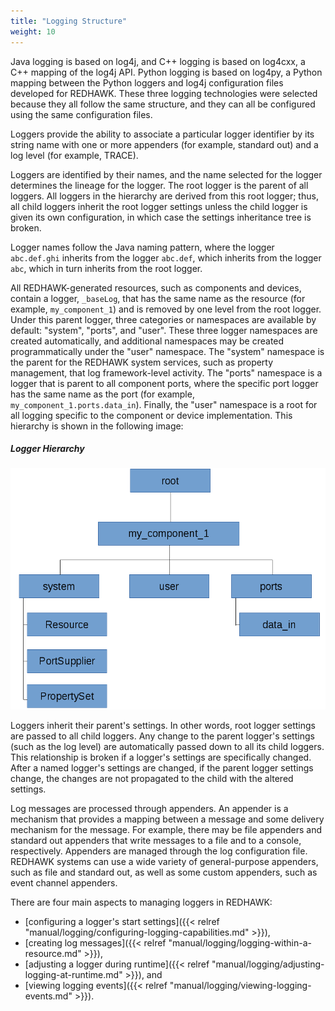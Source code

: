 ```yaml
---
title: "Logging Structure"
weight: 10
---
```


Java logging is based on log4j, and C++ logging is based on log4cxx, a C++ mapping of the log4j API. Python logging is based on log4py, a Python mapping between the Python loggers and log4j configuration files developed for REDHAWK. These three logging technologies were selected because they all follow the same structure, and they can all be configured using the same configuration files.

Loggers provide the ability to associate a particular logger identifier by its string name with one or more appenders (for example, standard out) and a log level (for example, TRACE).

Loggers are identified by their names, and the name selected for the logger determines the lineage for the logger. The root logger is the parent of all loggers. All loggers in the hierarchy are derived from this root logger; thus, all child loggers inherit the root logger settings unless the child logger is given its own configuration, in which case the settings inheritance tree is broken.

Logger names follow the Java naming pattern, where the logger `abc.def.ghi` inherits from the logger `abc.def`, which inherits from the logger `abc`, which in turn inherits from the root logger.

All REDHAWK-generated resources, such as components and devices, contain a logger, `_baseLog`, that has the same name as the resource (for example, `my_component_1`) and is removed by one level from the root logger. Under this parent logger, three categories or namespaces are available by default: "system", "ports", and "user". These three logger namespaces are created automatically, and additional namespaces may be created programmatically under the "user" namespace. The "system" namespace is the parent for the REDHAWK system services, such as property management, that log framework-level activity. The "ports" namespace is a logger that is parent to all component ports, where the specific port logger has the same name as the port (for example, `my_component_1.ports.data_in`). Finally, the "user" namespace is a root for all logging specific to the component or device implementation. This hierarchy is shown in the following image:

##### Logger Hierarchy
![Logger Hierarchy](../images/LoggerHierarchy.png)

Loggers inherit their parent's settings. In other words, root logger settings are passed to all child loggers. Any change to the parent logger's settings (such as the log level) are automatically passed down to all its child loggers. This relationship is broken if a logger's settings are specifically changed. After a named logger's settings are changed, if the parent logger settings change, the changes are not propagated to the child with the altered settings.

Log messages are processed through appenders. An appender is a mechanism that provides a mapping between a message and some delivery mechanism for the message. For example, there may be file appenders and standard out appenders that write messages to a file and to a console, respectively. Appenders are managed through the log configuration file. REDHAWK systems can use a wide variety of general-purpose appenders, such as file and standard out, as well as some custom appenders, such as event channel appenders.

There are four main aspects to managing loggers in REDHAWK:

 - [configuring a logger's start settings]({{< relref "manual/logging/configuring-logging-capabilities.md" >}}),
 - [creating log messages]({{< relref "manual/logging/logging-within-a-resource.md" >}}),
 - [adjusting a logger during runtime]({{< relref "manual/logging/adjusting-logging-at-runtime.md" >}}), and
 - [viewing logging events]({{< relref "manual/logging/viewing-logging-events.md" >}}).
